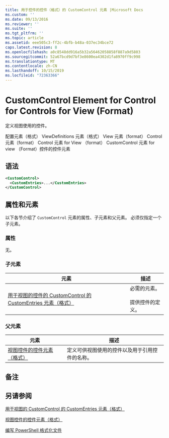 ```yaml
---
title: 用于控件的控件（格式）的 CustomControl 元素 |Microsoft Docs
ms.custom: ''
ms.date: 09/13/2016
ms.reviewer: ''
ms.suite: ''
ms.tgt_pltfrm: ''
ms.topic: article
ms.assetid: eee505c3-ff2c-4bfb-b48a-037ec34bce72
caps.latest.revision: 8
ms.openlocfilehash: a0c8548dd916a5b32a56462058858f887a9d5803
ms.sourcegitcommit: 52a67bcd9d7bf3e8600ea4302d1fa8970ff9c998
ms.translationtype: MT
ms.contentlocale: zh-CN
ms.lasthandoff: 10/15/2019
ms.locfileid: "72363366"
---
```

# <a name="customcontrol-element-for-control-for-controls-for-view-format"></a>CustomControl Element for Control for Controls for View (Format)

定义视图使用的控件。

配置元素（格式） ViewDefinitions 元素（格式） View 元素（format） Control 元素（format） Control 元素 for View （format） CustomControl 元素 for view （Format）控件的控件元素

## <a name="syntax"></a>语法

```xml
<CustomControl>
  <CustomEntries>...</CustomEntries>
</CustomControl>
```

## <a name="attributes-and-elements"></a>属性和元素

以下各节介绍了 `CustomControl` 元素的属性、子元素和父元素。 必须仅指定一个子元素。

### <a name="attributes"></a>属性

无。

### <a name="child-elements"></a>子元素

|元素|描述|
|-------------|-----------------|
|[用于视图的控件的 CustomControl 的 CustomEntries 元素（格式）](./customentries-element-for-customcontrol-for-controls-for-view-format.md)|必需的元素。<br /><br /> 提供控件的定义。|

### <a name="parent-elements"></a>父元素

|元素|描述|
|-------------|-----------------|
|[视图控件的控件元素（格式）](./control-element-for-controls-for-view-format.md)|定义可供视图使用的控件以及用于引用控件的名称。|

## <a name="remarks"></a>备注

## <a name="see-also"></a>另请参阅

[用于视图的 CustomControl 的 CustomEntries 元素（格式）](./customentries-element-for-customcontrol-for-controls-for-configuration-format.md)

[视图控件的控件元素（格式）](./control-element-for-controls-for-view-format.md)

[编写 PowerShell 格式化文件](./writing-a-powershell-formatting-file.md)
